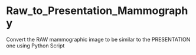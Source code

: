 # Raw_to_Presentation_Mammography
Convert the RAW mammographic image to be similar to the PRESENTATION one using Python Script
